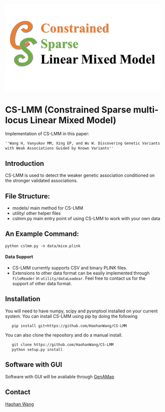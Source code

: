![cslmm](cslmm.PNG "CSLMM")

# CS-LMM (Constrained Sparse multi-locus Linear Mixed Model)

Implementation of CS-LMM in this paper:

    ''Wang H, Vanyukov MM, Xing EP, and Wu W. Discovering Genetic Variants with Weak Associations Guided by Known Variants''

## Introduction

CS-LMM is used to detect the weaker genetic association conditioned on the stronger validated associations.

## File Structure:

* models/ main method for CS-LMM
* utility/ other helper files
* cslmm.py main entry point of using CS-LMM to work with your own data

## An Example Command:

```
python cslmm.py -n data/mice.plink
```
#### Data Support
* CS-LMM currently supports CSV and binary PLINK files.
* Extensions to other data format can be easily implemented through `FileReader` in `utility/dataLoadear`. Feel free to contact us for the support of other data format.

## Installation
You will need to have numpy, scipy and pysnptool installed on your current system.
You can install CS-LMM using pip by doing the following

```
   pip install git+https://github.com/HaohanWang/CS-LMM
```

You can also clone the repository and do a manual install.
```
   git clone https://github.com/HaohanWang/CS-LMM
   python setup.py install
```
## Software with GUI
Software with GUI will be avaliable through [GenAMap](http://genamap.org/)

## Contact
[Haohan Wang](http://www.cs.cmu.edu/~haohanw/)
